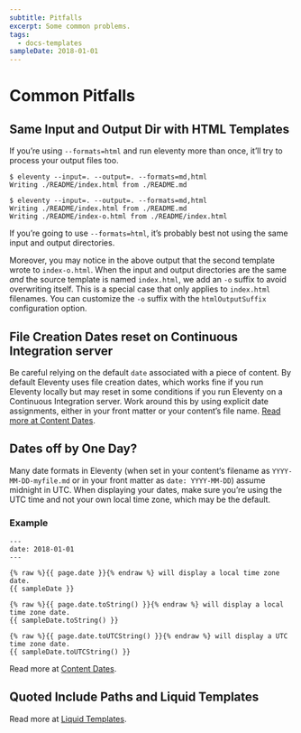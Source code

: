 ```yaml
---
subtitle: Pitfalls
excerpt: Some common problems.
tags:
  - docs-templates
sampleDate: 2018-01-01
---
```

# Common Pitfalls

## Same Input and Output Dir with HTML Templates

<div id="same-input-output"></div>

If you’re using `--formats=html` and run eleventy more than once, it’ll try to process your output files too.

```
$ eleventy --input=. --output=. --formats=md,html
Writing ./README/index.html from ./README.md

$ eleventy --input=. --output=. --formats=md,html
Writing ./README/index.html from ./README.md
Writing ./README/index-o.html from ./README/index.html
```

If you’re going to use `--formats=html`, it’s probably best not using the same input and output directories.

Moreover, you may notice in the above output that the second template wrote to `index-o.html`. When the input and output directories are the same _and_ the source template is named `index.html`, we add an `-o` suffix to avoid overwriting itself. This is a special case that only applies to `index.html` filenames. You can customize the `-o` suffix with the `htmlOutputSuffix` configuration option.

## File Creation Dates reset on Continuous Integration server

Be careful relying on the default `date` associated with a piece of content. By default Eleventy uses file creation dates, which works fine if you run Eleventy locally but may reset in some conditions if you run Eleventy on a Continuous Integration server. Work around this by using explicit date assignments, either in your front matter or your content’s file name. [Read more at Content Dates](/docs/dates/).

## Dates off by One Day?

Many date formats in Eleventy (when set in your content‘s filename as `YYYY-MM-DD-myfile.md` or in your front matter as `date: YYYY-MM-DD`) assume midnight in UTC. When displaying your dates, make sure you’re using the UTC time and not your own local time zone, which may be the default.

### Example

```
---
date: 2018-01-01
---
```

```
{% raw %}{{ page.date }}{% endraw %} will display a local time zone date.
{{ sampleDate }}
```

```
{% raw %}{{ page.date.toString() }}{% endraw %} will display a local time zone date.
{{ sampleDate.toString() }}
```

```
{% raw %}{{ page.date.toUTCString() }}{% endraw %} will display a UTC time zone date.
{{ sampleDate.toUTCString() }}
```

Read more at [Content Dates](/docs/dates/).

## Quoted Include Paths and Liquid Templates

Read more at [Liquid Templates](/docs/languages/liquid/#quoted-include-paths).